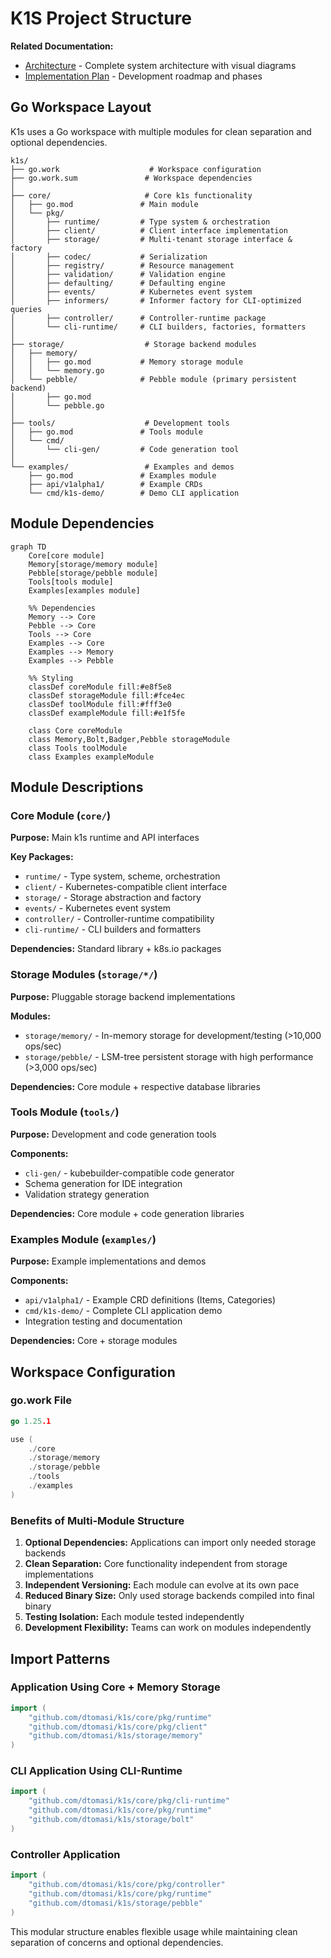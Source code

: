 # K1S Project Structure

**Related Documentation:**
- [Architecture](Architecture.md) - Complete system architecture with visual diagrams
- [Implementation Plan](Implementation-Plan.md) - Development roadmap and phases

## Go Workspace Layout

K1s uses a Go workspace with multiple modules for clean separation and optional dependencies.

```
k1s/
├── go.work                    # Workspace configuration
├── go.work.sum               # Workspace dependencies
│
├── core/                     # Core k1s functionality
│   ├── go.mod               # Main module
│   └── pkg/
│       ├── runtime/         # Type system & orchestration
│       ├── client/          # Client interface implementation
│       ├── storage/         # Multi-tenant storage interface & factory
│       ├── codec/           # Serialization
│       ├── registry/        # Resource management
│       ├── validation/      # Validation engine
│       ├── defaulting/      # Defaulting engine
│       ├── events/          # Kubernetes event system
│       ├── informers/       # Informer factory for CLI-optimized queries
│       ├── controller/      # Controller-runtime package
│       └── cli-runtime/     # CLI builders, factories, formatters
│
├── storage/                  # Storage backend modules
│   ├── memory/
│   │   ├── go.mod           # Memory storage module
│   │   └── memory.go
│   └── pebble/              # Pebble module (primary persistent backend)
│       ├── go.mod
│       └── pebble.go
│
├── tools/                    # Development tools
│   ├── go.mod               # Tools module
│   └── cmd/
│       └── cli-gen/         # Code generation tool
│
└── examples/                 # Examples and demos
    ├── go.mod               # Examples module
    ├── api/v1alpha1/        # Example CRDs
    └── cmd/k1s-demo/        # Demo CLI application
```

## Module Dependencies

```mermaid
graph TD
    Core[core module]
    Memory[storage/memory module]
    Pebble[storage/pebble module]
    Tools[tools module]
    Examples[examples module]
    
    %% Dependencies
    Memory --> Core
    Pebble --> Core
    Tools --> Core
    Examples --> Core
    Examples --> Memory
    Examples --> Pebble
    
    %% Styling
    classDef coreModule fill:#e8f5e8
    classDef storageModule fill:#fce4ec
    classDef toolModule fill:#fff3e0
    classDef exampleModule fill:#e1f5fe
    
    class Core coreModule
    class Memory,Bolt,Badger,Pebble storageModule
    class Tools toolModule
    class Examples exampleModule
```

## Module Descriptions

### Core Module (`core/`)

**Purpose:** Main k1s runtime and API interfaces

**Key Packages:**
- `runtime/` - Type system, scheme, orchestration
- `client/` - Kubernetes-compatible client interface
- `storage/` - Storage abstraction and factory
- `events/` - Kubernetes event system
- `controller/` - Controller-runtime compatibility
- `cli-runtime/` - CLI builders and formatters

**Dependencies:** Standard library + k8s.io packages

### Storage Modules (`storage/*/`)

**Purpose:** Pluggable storage backend implementations

**Modules:**
- `storage/memory/` - In-memory storage for development/testing (>10,000 ops/sec)
- `storage/pebble/` - LSM-tree persistent storage with high performance (>3,000 ops/sec)

**Dependencies:** Core module + respective database libraries

### Tools Module (`tools/`)

**Purpose:** Development and code generation tools

**Components:**
- `cli-gen/` - kubebuilder-compatible code generator
- Schema generation for IDE integration
- Validation strategy generation

**Dependencies:** Core module + code generation libraries

### Examples Module (`examples/`)

**Purpose:** Example implementations and demos

**Components:**
- `api/v1alpha1/` - Example CRD definitions (Items, Categories)
- `cmd/k1s-demo/` - Complete CLI application demo
- Integration testing and documentation

**Dependencies:** Core + storage modules

## Workspace Configuration

### go.work File

```go
go 1.25.1

use (
    ./core
    ./storage/memory
    ./storage/pebble
    ./tools
    ./examples
)
```

### Benefits of Multi-Module Structure

1. **Optional Dependencies:** Applications can import only needed storage backends
2. **Clean Separation:** Core functionality independent from storage implementations
3. **Independent Versioning:** Each module can evolve at its own pace
4. **Reduced Binary Size:** Only used storage backends compiled into final binary
5. **Testing Isolation:** Each module tested independently
6. **Development Flexibility:** Teams can work on modules independently

## Import Patterns

### Application Using Core + Memory Storage

```go
import (
    "github.com/dtomasi/k1s/core/pkg/runtime"
    "github.com/dtomasi/k1s/core/pkg/client"
    "github.com/dtomasi/k1s/storage/memory"
)
```

### CLI Application Using CLI-Runtime

```go
import (
    "github.com/dtomasi/k1s/core/pkg/cli-runtime"
    "github.com/dtomasi/k1s/core/pkg/runtime"
    "github.com/dtomasi/k1s/storage/bolt"
)
```

### Controller Application

```go
import (
    "github.com/dtomasi/k1s/core/pkg/controller"
    "github.com/dtomasi/k1s/core/pkg/runtime"
    "github.com/dtomasi/k1s/storage/pebble"
)
```

This modular structure enables flexible usage while maintaining clean separation of concerns and optional dependencies.